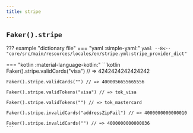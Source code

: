 ```yaml
---
title: stripe
---
```


## `Faker().stripe`

??? example "dictionary file"
    === "yaml :simple-yaml:"
        ```yaml
        --8<-- "core/src/main/resources/locales/en/stripe.yml:stripe_provider_dict"
        ```

=== "kotlin :material-language-kotlin:"
    ```kotlin
    Faker().stripe.validCards("visa") // => 4242424242424242

    Faker().stripe.validCards("") // => 4000056655665556

    Faker().stripe.validTokens("visa") // => tok_visa

    Faker().stripe.validTokens("") // => tok_mastercard

    Faker().stripe.invalidCards("addressZipFail") // => 4000000000000010

    Faker().stripe.invalidCards("") // => 4000000000000036
    ```
